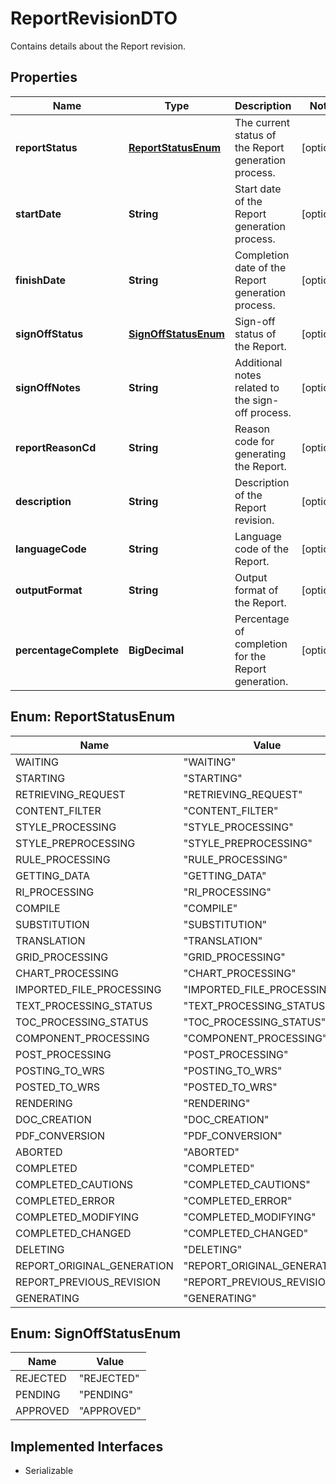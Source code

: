 

# ReportRevisionDTO

Contains details about the Report revision.

## Properties

Name | Type | Description | Notes
------------ | ------------- | ------------- | -------------
**reportStatus** | [**ReportStatusEnum**](#ReportStatusEnum) | The current status of the Report generation process. |  [optional]
**startDate** | **String** | Start date of the Report generation process. |  [optional]
**finishDate** | **String** | Completion date of the Report generation process. |  [optional]
**signOffStatus** | [**SignOffStatusEnum**](#SignOffStatusEnum) | Sign-off status of the Report. |  [optional]
**signOffNotes** | **String** | Additional notes related to the sign-off process. |  [optional]
**reportReasonCd** | **String** | Reason code for generating the Report. |  [optional]
**description** | **String** | Description of the Report revision. |  [optional]
**languageCode** | **String** | Language code of the Report. |  [optional]
**outputFormat** | **String** | Output format of the Report. |  [optional]
**percentageComplete** | **BigDecimal** | Percentage of completion for the Report generation. |  [optional]



## Enum: ReportStatusEnum

Name | Value
---- | -----
WAITING | &quot;WAITING&quot;
STARTING | &quot;STARTING&quot;
RETRIEVING_REQUEST | &quot;RETRIEVING_REQUEST&quot;
CONTENT_FILTER | &quot;CONTENT_FILTER&quot;
STYLE_PROCESSING | &quot;STYLE_PROCESSING&quot;
STYLE_PREPROCESSING | &quot;STYLE_PREPROCESSING&quot;
RULE_PROCESSING | &quot;RULE_PROCESSING&quot;
GETTING_DATA | &quot;GETTING_DATA&quot;
RI_PROCESSING | &quot;RI_PROCESSING&quot;
COMPILE | &quot;COMPILE&quot;
SUBSTITUTION | &quot;SUBSTITUTION&quot;
TRANSLATION | &quot;TRANSLATION&quot;
GRID_PROCESSING | &quot;GRID_PROCESSING&quot;
CHART_PROCESSING | &quot;CHART_PROCESSING&quot;
IMPORTED_FILE_PROCESSING | &quot;IMPORTED_FILE_PROCESSING&quot;
TEXT_PROCESSING_STATUS | &quot;TEXT_PROCESSING_STATUS&quot;
TOC_PROCESSING_STATUS | &quot;TOC_PROCESSING_STATUS&quot;
COMPONENT_PROCESSING | &quot;COMPONENT_PROCESSING&quot;
POST_PROCESSING | &quot;POST_PROCESSING&quot;
POSTING_TO_WRS | &quot;POSTING_TO_WRS&quot;
POSTED_TO_WRS | &quot;POSTED_TO_WRS&quot;
RENDERING | &quot;RENDERING&quot;
DOC_CREATION | &quot;DOC_CREATION&quot;
PDF_CONVERSION | &quot;PDF_CONVERSION&quot;
ABORTED | &quot;ABORTED&quot;
COMPLETED | &quot;COMPLETED&quot;
COMPLETED_CAUTIONS | &quot;COMPLETED_CAUTIONS&quot;
COMPLETED_ERROR | &quot;COMPLETED_ERROR&quot;
COMPLETED_MODIFYING | &quot;COMPLETED_MODIFYING&quot;
COMPLETED_CHANGED | &quot;COMPLETED_CHANGED&quot;
DELETING | &quot;DELETING&quot;
REPORT_ORIGINAL_GENERATION | &quot;REPORT_ORIGINAL_GENERATION&quot;
REPORT_PREVIOUS_REVISION | &quot;REPORT_PREVIOUS_REVISION&quot;
GENERATING | &quot;GENERATING&quot;



## Enum: SignOffStatusEnum

Name | Value
---- | -----
REJECTED | &quot;REJECTED&quot;
PENDING | &quot;PENDING&quot;
APPROVED | &quot;APPROVED&quot;


## Implemented Interfaces

* Serializable


